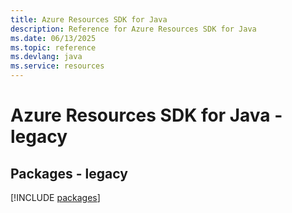 ```yaml
---
title: Azure Resources SDK for Java
description: Reference for Azure Resources SDK for Java
ms.date: 06/13/2025
ms.topic: reference
ms.devlang: java
ms.service: resources
---
```

# Azure Resources SDK for Java - legacy
## Packages - legacy
[!INCLUDE [packages](resources-index.md)]